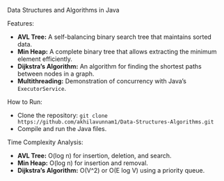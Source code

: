 Data Structures and Algorithms in Java

Features:
- **AVL Tree:** A self-balancing binary search tree that maintains sorted data.
- **Min Heap:** A complete binary tree that allows extracting the minimum element efficiently.
- **Dijkstra’s Algorithm:** An algorithm for finding the shortest paths between nodes in a graph.
- **Multithreading:** Demonstration of concurrency with Java’s `ExecutorService`.

How to Run:
- Clone the repository: `git clone https://github.com/akhilavunnam1/Data-Structures-Algorithms.git`
- Compile and run the Java files.

Time Complexity Analysis:
- **AVL Tree:** O(log n) for insertion, deletion, and search.
- **Min Heap:** O(log n) for insertion and removal.
- **Dijkstra’s Algorithm:** O(V^2) or O(E log V) using a priority queue.
